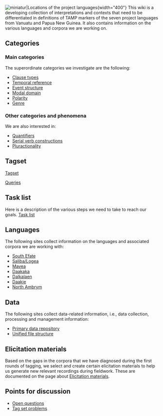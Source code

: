 ![miniatur\|Locations of the project
languages](MelaTAMP_map.png "fig:miniatur|Locations of the project languages"){width="400"}
This wiki is a developing collection of interpretations and contexts
that need to be differentiated in definitions of TAMP markers of the
seven project languages from Vanuatu and Papua New Guinea. It also
contains information on the various languages and corpora we are working
on.

Categories
----------

### Main categories

The superordinate categories we investigate are the following:

-   [Clause types](Clause_types "wikilink")
-   [Temporal reference](Temporal_reference "wikilink")
-   [Event structure](Event_structure "wikilink")
-   [Modal domain](Modal_domain "wikilink")
-   [Polarity](Polarity "wikilink")
-   [Genre](Genre "wikilink")

### Other categories and phenomena

We are also interested in:

-   [Quantifiers](Quantifiers "wikilink")
-   [Serial verb constructions](Serial_verb_constructions "wikilink")
-   [Pluractionality](Pluractionality "wikilink")

Tagset
------

[Tagset](Tagset "wikilink")

[Queries](Queries "wikilink")

Task list
---------

Here is a description of the various steps we need to take to reach our
goals. [Task list](Task_list "wikilink")

Languages
---------

The following sites collect information on the languages and associated
corpora we are working with:

-   [South Efate](South_Efate "wikilink")
-   [Saliba/Logea](Saliba/Logea "wikilink")
-   [Mavea](Mavea "wikilink")
-   [Daakaka](Daakaka "wikilink")
-   [Dalkalaen](Dalkalaen "wikilink")
-   [Daakie](Daakie "wikilink")
-   [North Ambrym](North_Ambrym "wikilink")

Data
----

The following sites collect data-related information, i.e., data
collection, processing and management information:

-   [Primary data repository](Primary_data_repository "wikilink")
-   [Unified file structure](Unified_file_structure "wikilink")

Elicitation materials
---------------------

Based on the gaps in the corpora that we have diagnosed during the first
rounds of tagging, we select and create certain elicitation materials to
help us generate new relevant recordings during fieldwork. These are
documented on the page about [Elicitation
materials](Elicitation_materials "wikilink").

Points for discussion
---------------------

-   [Open questions](Open_questions "wikilink")
-   [Tag set problems](Tag_set_problems "wikilink")
